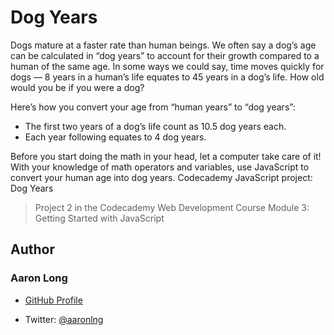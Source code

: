 # Dog Years

Dogs mature at a faster rate than human beings. We often say a dog’s age can be calculated in “dog years” to account for their growth compared to a human of the same age. In some ways we could say, time moves quickly for dogs — 8 years in a human’s life equates to 45 years in a dog’s life. How old would you be if you were a dog?

Here’s how you convert your age from “human years” to “dog years”:
  - The first two years of a dog’s life count as 10.5 dog years each.
  - Each year following equates to 4 dog years.

Before you start doing the math in your head, let a computer take care of it! With your knowledge of math operators and variables, use JavaScript to convert your human age into dog years.
Codecademy JavaScript project: Dog Years

> Project 2 in the Codecademy Web Development Course Module 3: Getting Started with JavaScript

## Author

### Aaron Long

- [GitHub Profile](https://github.com/aaronlng/)

- Twitter: [@aaronlng](https://twitter.com/aaronlng)
